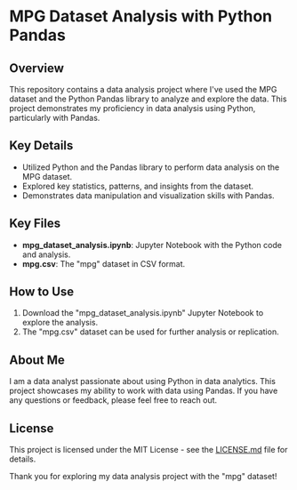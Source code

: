 # MPG Dataset Analysis with Python Pandas

## Overview 
This repository contains a data analysis project where I've used the MPG dataset and the Python Pandas library to analyze and explore the data. This project demonstrates my proficiency in data analysis using Python, particularly with Pandas.

## Key Details
- Utilized Python and the Pandas library to perform data analysis on the MPG dataset.
- Explored key statistics, patterns, and insights from the dataset.
- Demonstrates data manipulation and visualization skills with Pandas.

## Key Files
- **mpg_dataset_analysis.ipynb**: Jupyter Notebook with the Python code and analysis.
- **mpg.csv**: The "mpg" dataset in CSV format.

## How to Use 
1. Download the "mpg_dataset_analysis.ipynb" Jupyter Notebook to explore the analysis.
2. The "mpg.csv" dataset can be used for further analysis or replication.

## About Me
I am a data analyst passionate about using Python in data analytics. This project showcases my ability to work with data using Pandas. If you have any questions or feedback, please feel free to reach out.

## License
This project is licensed under the MIT License - see the [LICENSE.md](LICENSE.md) file for details.

Thank you for exploring my data analysis project with the "mpg" dataset!

